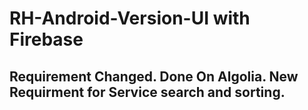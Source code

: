 # RH-Android-Version-UI with Firebase

## Requirement Changed. Done On Algolia. New Requirment for Service search and sorting.
